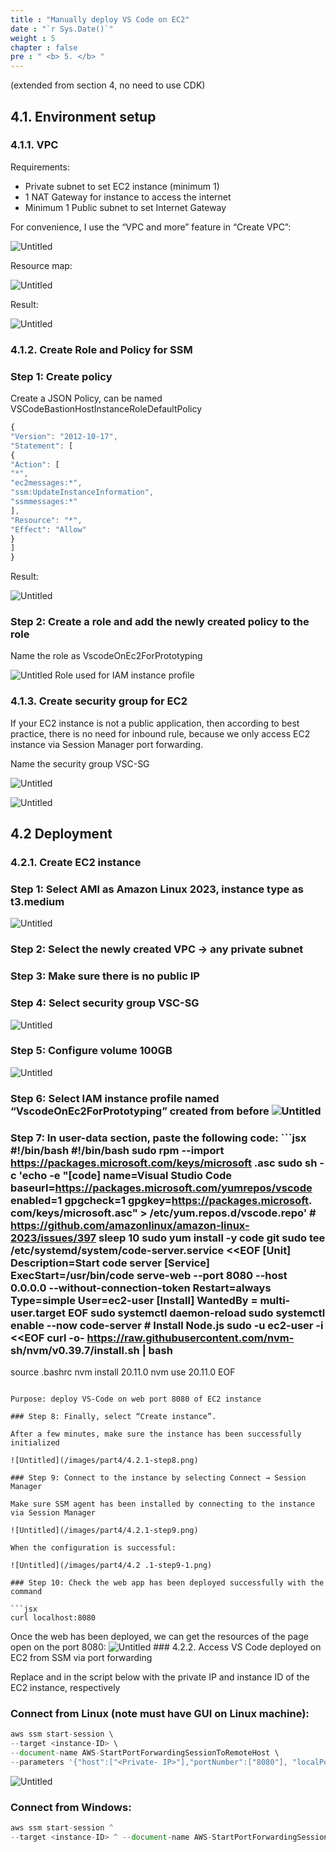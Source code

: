 ```yaml
---
title : "Manually deploy VS Code on EC2"
date : "`r Sys.Date()`"
weight : 5
chapter : false
pre : " <b> 5. </b> "
---
```

(extended from section 4, no need to use CDK)

## 4.1. Environment setup

### 4.1.1. VPC

Requirements:

- Private subnet to set EC2 instance (minimum 1)
- 1 NAT Gateway for instance to access the internet
- Minimum 1 Public subnet to set Internet Gateway

For convenience, I use the “VPC and more” feature in “Create VPC”:

![Untitled](/images/part4/4.1.1-1.png)

Resource map:

![Untitled](/images/part4/4.1.1-2.png)

Result:

![Untitled](/images/part4/4.1.1-3.png)

### 4.1.2. Create Role and Policy for SSM

### Step 1: Create policy

Create a JSON Policy, can be named VSCodeBastionHostInstanceRoleDefaultPolicy

```jsx
{
"Version": "2012-10-17",
"Statement": [
{
"Action": [
"*",
"ec2messages:*",
"ssm:UpdateInstanceInformation",
"ssmmessages:*"
],
"Resource": "*",
"Effect": "Allow"
}
]
}
```

Result:

![Untitled](/images/part4/4.1.2-step1.png)

### Step 2: Create a role and add the newly created policy to the role

Name the role as VscodeOnEc2ForPrototyping

![Untitled](/images/part4/4.1.2-step2.png)
Role used for IAM instance profile

### 4.1.3. Create security group for EC2

If your EC2 instance is not a public application, then according to best practice, there is no need for inbound rule, because we only access EC2 instance via Session Manager port forwarding.

Name the security group VSC-SG

![Untitled](/images/part4/4.1.3-step1.png)

![Untitled](/images/part4/4.1.3-step2.png)

## 4.2 Deployment

### 4.2.1. Create EC2 instance

### Step 1: Select AMI as Amazon Linux 2023, instance type as t3.medium

![Untitled](/images/part4/4.2.1-step1.png)

### Step 2: Select the newly created VPC → any private subnet

### Step 3: Make sure there is no public IP

### Step 4: Select security group VSC-SG

![Untitled](/images/part4/4.2.1-step4.png)

### Step 5: Configure volume 100GB

![Untitled](/images/part4/4.2.1-step6.png)

### Step 6: Select IAM instance profile named “VscodeOnEc2ForPrototyping” created from before ![Untitled](/images/part4/4.2.1-step6.png)

### Step 7: In user-data section, paste the following code: ```jsx #!/bin/bash #!/bin/bash sudo rpm --import https://packages.microsoft.com/keys/microsoft .asc sudo sh -c 'echo -e "[code] name=Visual Studio Code baseurl=https://packages.microsoft.com/yumrepos/vscode enabled=1 gpgcheck=1 gpgkey=https://packages.microsoft. com/keys/microsoft.asc" > /etc/yum.repos.d/vscode.repo' # https://github.com/amazonlinux/amazon-linux-2023/issues/397 sleep 10 sudo yum install -y code git sudo tee /etc/systemd/system/code-server.service <<EOF [Unit] Description=Start code server [Service] ExecStart=/usr/bin/code serve-web --port 8080 --host 0.0.0.0 --without-connection-token Restart=always Type=simple User=ec2-user [Install] WantedBy = multi- user.target EOF sudo systemctl daemon-reload sudo systemctl enable --now code-server # Install Node.js sudo -u ec2-user -i <<EOF curl -o- https://raw.githubusercontent.com/nvm- sh/nvm/v0.39.7/install.sh | bash
source .bashrc
nvm install 20.11.0
nvm use 20.11.0
EOF
```

Purpose: deploy VS-Code on web port 8080 of EC2 instance

### Step 8: Finally, select “Create instance”.

After a few minutes, make sure the instance has been successfully initialized

![Untitled](/images/part4/4.2.1-step8.png)

### Step 9: Connect to the instance by selecting Connect → Session Manager

Make sure SSM agent has been installed by connecting to the instance via Session Manager

![Untitled](/images/part4/4.2.1-step9.png)

When the configuration is successful:

![Untitled](/images/part4/4.2 .1-step9-1.png)

### Step 10: Check the web app has been deployed successfully with the command

```jsx
curl localhost:8080
```

Once the web has been deployed, we can get the resources of the page open on the port 8080: ![Untitled](/images/part4/4.2.1-step9-2.png) ### 4.2.2. Access VS Code deployed on EC2 from SSM via port forwarding

Replace <instance-ID> and <Private-ID> in the script below with the private IP and instance ID of the EC2 instance, respectively

### Connect from Linux (note must have GUI on Linux machine):

```jsx
aws ssm start-session \
--target <instance-ID> \
--document-name AWS-StartPortForwardingSessionToRemoteHost \
--parameters '{"host":["<Private- IP>"],"portNumber":["8080"], "localPortNumber":["8080"]}'
```

![Untitled](/images/part4/4.2.2-1.png)

### Connect from Windows:

```jsx
aws ssm start-session ^
--target <instance-ID> ^ --document-name AWS-StartPortForwardingSessionToRemoteHost ^ --parameters host="<Private-IP>",portNumber="8080",localPortNumber="8080" ``` ![Untitled](/images/ part4/4.2.2-2.png) At this time, access [localhost:8080](http://localhost:8080) on the browser: ![Untitled](/images/part4/4.2.3-3.png) ## 4.2. Check the performance: Youtube link: https://youtu.be/6DxtEsX6gvY
